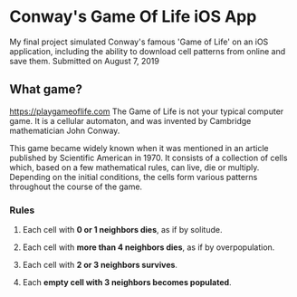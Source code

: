 # Conway's Game Of Life iOS App

My final project simulated Conway's famous 'Game of Life' on an iOS application, including the ability to download cell patterns from online and save them.
Submitted on August 7, 2019

## What game?
https://playgameoflife.com
The Game of Life is not your typical computer game. It is a cellular automaton, and was invented by Cambridge mathematician John Conway.

This game became widely known when it was mentioned in an article published by Scientific American in 1970. It consists of a collection of cells which, based on a few mathematical rules, can live, die or multiply. Depending on the initial conditions, the cells form various patterns throughout the course of the game.

### Rules
1. Each cell with **0 or 1 neighbors dies**, as if by solitude.


2. Each cell with **more than 4 neighbors dies**, as if by overpopulation.


3. Each cell with **2 or 3 neighbors survives**.


4. Each **empty cell with 3 neighbors becomes populated**.


